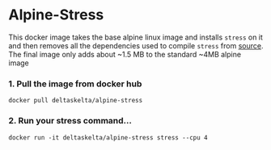 # Alpine-Stress

This docker image takes the base alpine linux image and installs `stress` on it and then
removes all the dependencies used to compile `stress` from [source](http://people.seas.harvard.edu/~apw/stress/).
The final image only adds about ~1.5 MB to the standard ~4MB alpine image

### 1. Pull the image from docker hub

`docker pull deltaskelta/alpine-stress`

### 2. Run your stress command...

`docker run -it deltaskelta/alpine-stress stress --cpu 4`

